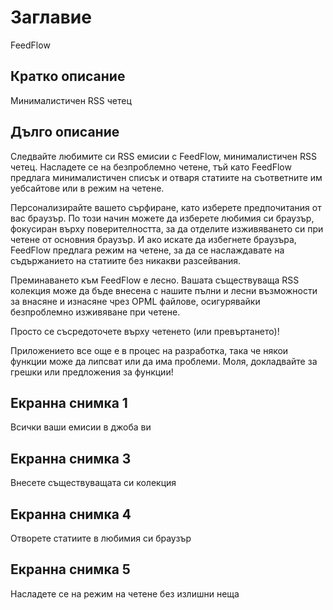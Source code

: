 # Заглавие

FeedFlow

## Кратко описание

Минималистичен RSS четец

## Дълго описание

Следвайте любимите си RSS емисии с FeedFlow, минималистичен RSS четец. Насладете
се на безпроблемно четене, тъй като FeedFlow предлага минималистичен списък и
отваря статиите на съответните им уебсайтове или в режим на четене.

Персонализирайте вашето сърфиране, като изберете предпочитания от вас браузър.
По този начин можете да изберете любимия си браузър, фокусиран върху
поверителността, за да отделите изживяването си при четене от основния браузър.
И ако искате да избегнете браузъра, FeedFlow предлага режим на четене, за да се
наслаждавате на съдържанието на статиите без никакви разсейвания.

Преминаването към FeedFlow е лесно. Вашата съществуваща RSS колекция може да
бъде внесена с нашите пълни и лесни възможности за внасяне и изнасяне чрез OPML
файлове, осигурявайки безпроблемно изживяване при четене.

Просто се съсредоточете върху четенето (или превъртането)!

Приложението все още е в процес на разработка, така че някои функции може да
липсват или да има проблеми. Моля, докладвайте за грешки или предложения за
функции!

## Екранна снимка 1

Всички ваши емисии в джоба ви

## Екранна снимка 3

Внесете съществуващата си колекция

## Екранна снимка 4

Отворете статиите в любимия си браузър

## Екранна снимка 5

Насладете се на режим на четене без излишни неща
